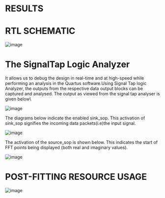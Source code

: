 # RESULTS
# RTL SCHEMATIC
![image](https://github.com/sivaram-07/FFT-IP/assets/114935240/efda7e17-e2e6-475e-a417-7d5857c4924e)

# The SignalTap Logic Analyzer 
It allows us to debug the design in real-time and at high-speed while performing an
analysis in the Quartus software.Using Signal Tap logic Analyzer, the outputs from the respective data output
blocks can be captured and analysed.
The output as viewed from the signal tap analyser is given below\

![image](https://github.com/sivaram-07/FFT-IP/assets/114935240/efb71ea4-ba6a-47d2-bc5f-90d55a6c1f5b)

The diagrams below indicate the enabled sink_sop. This activation of sink_sop
signifies the incoming data packets(i.e)the input signal.

![image](https://github.com/sivaram-07/FFT-IP/assets/114935240/44e60db6-e956-47f8-8de5-7fe53dbdadf6)

The activation of the source_sop is shown below. This indicates the start of FFT
points being displayed (both real and imaginary values).

![image](https://github.com/sivaram-07/FFT-IP/assets/114935240/3d28373c-1757-4cae-a800-200e82e98270)



# POST-FITTING RESOURCE USAGE
![image](https://github.com/sivaram-07/FFT-IP/assets/114935240/a540d80d-1cd2-4db2-810d-e3469b6302fa)
